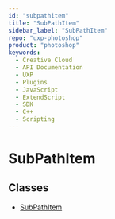 ```yaml
---
id: "subpathitem"
title: "SubPathItem"
sidebar_label: "SubPathItem"
repo: "uxp-photoshop"
product: "photoshop"
keywords:
  - Creative Cloud
  - API Documentation
  - UXP
  - Plugins
  - JavaScript
  - ExtendScript
  - SDK
  - C++
  - Scripting
---
```


# SubPathItem

## Classes

- [SubPathItem](/ps_reference/classes/subpathitem/)
